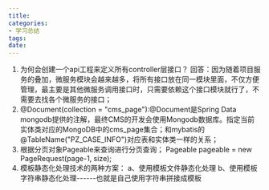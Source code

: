 ```yaml
---
title: 
categories:
- 学习总结
tags: 
date:
---
```


1. 为何会创建一个api工程来定义所有controller层接口？
   回答：因为随着项目服务的叠加，微服务模块会越来越多，将所有接口放在同一模块里面，不仅方便管理，最主要是其他微服务调用接口时，只需要依赖这个接口模块就行了，不需要去找各个微服务的接口；
2. @Document(collection = "cms_page"):@Document是Spring Data mongodb提供的注解，最终CMS的开发会使用Mongodb数据库。指定当前实体类对应的MongoDB中的cms_page集合；和mybatis的@TableName("PZ_CASE_INFO")对应表和实体类一样的关系；
3. 根据分页对象Pageable来查询进行分页查询；
   Pageable pageable = new PageRequest(page-1, size);
4. 模板静态化处理技术的两种方案：
   a、使用模板文件静态化处理
   b、使用模板字符串静态化处理------也就是自己使用字符串拼接成模板